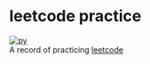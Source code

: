 # leetcode practice
[![py](https://img.shields.io/badge/Python-3.x-blue?logo=python)](https://python.org/)  
A record of practicing [leetcode](https://leetcode-cn.com/)
